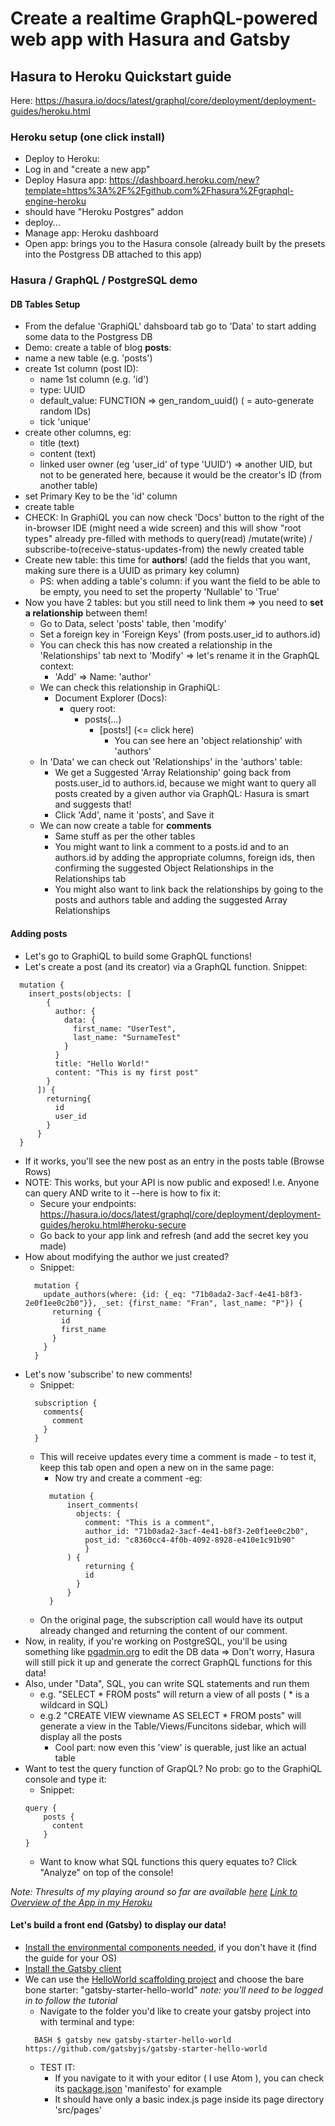 # Create a realtime GraphQL-powered web app with Hasura and Gatsby #

##  Hasura to Heroku Quickstart guide ##
 Here: https://hasura.io/docs/latest/graphql/core/deployment/deployment-guides/heroku.html

### Heroku setup (one click install) ###

 * Deploy to Heroku:
  * Log in and "create a new app"
  * Deploy Hasura app: https://dashboard.heroku.com/new?template=https%3A%2F%2Fgithub.com%2Fhasura%2Fgraphql-engine-heroku
  * should have "Heroku Postgres" addon
  * deploy...
* Manage app: Heroku dashboard
* Open app: brings you to the Hasura console (already built by the presets into the Postgress DB attached to this app)

### Hasura / GraphQL / PostgreSQL demo ###

#### DB Tables Setup ####
 * From the defalue 'GraphiQL' dahsboard tab go to 'Data' to start adding some data to the Postgress DB
 * Demo: create a table of blog **posts**:
  * name a new table (e.g. 'posts')
  * create 1st column (post ID):
    * name 1st column (e.g. 'id')
    * type: UUID
    * default_value: FUNCTION => gen_random_uuid() ( = auto-generate random IDs)
    * tick 'unique'
  * create other columns, eg:
    * title (text)
    * content (text)
    * linked user owner (eg 'user_id' of type 'UUID') => another UID, but not to be generated here, because it would be the creator's ID (from another table)
  * set Primary Key to be the 'id' column
  * create table
* CHECK: In GraphiQL you can now check 'Docs' button to the right of the in-browser IDE (might need a wide screen) and this will show "root types" already pre-filled with methods to query(read) /mutate(write) / subscribe-to(receive-status-updates-from) the newly created table
* Create new table: this time for **authors**! (add the fields that you want, making sure there is a UUID as primary key column)
  * PS: when adding a table's column: if you want the field to be able to be empty, you need to set the property 'Nullable' to 'True'
* Now you have 2 tables: but you still need to link them => you need to **set a relationship** between them!
  * Go to Data, select 'posts' table, then 'modify'
  * Set a foreign key in 'Foreign Keys' (from posts.user_id to authors.id)
  * You can check this has now created a relationship in the 'Relationships' tab next to 'Modify' => let's rename it in the GraphQL context:
    * 'Add' => Name: 'author'
  * We can check this relationship in GraphiQL:
    * Document Explorer (Docs):
      * query root:
        * posts(...)
          * [posts!] (<= click here)
            * You can see here an 'object relationship' with 'authors'
  * In 'Data' we can check out 'Relationships' in the 'authors' table:
    * We get a Suggested 'Array Relationship' going back from posts.user_id to authors.id, because we might want to query all posts created by a given author via GraphQL: Hasura is smart and suggests that!
    * Click 'Add', name it 'posts', and Save it
  * We can now create a table for **comments**
    * Same stuff as per the other tables
    * You might want to link a comment to a posts.id and to an authors.id by adding the appropriate columns, foreign ids, then confirming the suggested Object Relationships in the Relationships tab
    * You might also want to link back the relationships by going to the posts and authors table and adding the suggested Array Relationships

#### Adding posts ####

 * Let's go to GraphiQL to build some GraphQL functions!
  * Let's create a post (and its creator) via a GraphQL function. Snippet:
  ```
    mutation {
      insert_posts(objects: [
          {
            author: {
              data: {
                first_name: "UserTest",
                last_name: "SurnameTest"
              }
            }
            title: "Hello World!"
            content: "This is my first post"
          }
        ]) {
          returning{
            id
            user_id
          }
        }
    }
  ```
  * If it works, you'll see the new post as an entry in the posts table (Browse Rows)
  * NOTE: This works, but your API is now public and exposed! I.e. Anyone can query AND write to it --here is how to fix it:
    * Secure your endpoints: https://hasura.io/docs/latest/graphql/core/deployment/deployment-guides/heroku.html#heroku-secure
    * Go back to your app link and refresh (and add the secret key you made)
  * How about modifying the author we just created?
    * Snippet:
    ```
      mutation {
        update_authors(where: {id: {_eq: "71b0ada2-3acf-4e41-b8f3-2e0f1ee0c2b0"}}, _set: {first_name: "Fran", last_name: "P"}) {
          returning {
            id
            first_name
          }
        }
      }
    ```
  * Let's now 'subscribe' to new comments!
    * Snippet:
    ```
      subscription {
        comments{
          comment
        }
      }
    ```
    * This will receive updates every time a comment is made - to test it, keep this tab open and open a new on in the same page:
      * Now try and create a comment -eg:
      ```
        mutation {
            insert_comments(
              objects: {
              	comment: "This is a comment",
              	author_id: "71b0ada2-3acf-4e41-b8f3-2e0f1ee0c2b0",
              	post_id: "c8360cc4-4f0b-4092-8928-e410e1c91b90"
            	}
            ) {
            	returning {
                id
              }
            }
        }
      ```
    * On the original page, the subscription call would have its output already changed and returning the  content of our comment.
  * Now, in reality, if you're working on PostgreSQL, you'll be using something like [pgadmin.org](https://www.pgadmin.org/) to edit the DB data => Don't worry, Hasura will still pick it up and generate the correct GraphQL functions for this data!
  * Also, under "Data", SQL, you can write SQL statements and run them
    * e.g. "SELECT * FROM posts" will return a view of all posts ( * is a wildcard in SQL)
    * e.g.2 "CREATE VIEW viewname AS SELECT * FROM posts" will generate a view in the Table/Views/Funcitons sidebar, which will display all the posts
      * Cool part: now even this 'view' is querable, just like an actual table
* Want to test the query function of GrapQL? No prob: go to the GraphiQL console and type it:
  * Snippet:
  ```
  query {
      posts {
        content
      }
  }
  ```
  * Want to know what SQL functions this query equates to? Click "Analyze" on top of the console!

*Note: Thresults of my playing around so far are available [here](https://hasura-gatsby.herokuapp.com/console/api-explorer)*
*[Link to Overview of the App in my Heroku](https://dashboard.heroku.com/apps/hasura-gatsby)*


#### Let's build a front end (Gatsby) to display our data! ####

* [Install the environmental components needed](https://www.gatsbyjs.com/docs/how-to/local-development/), if you don't have it (find the guide for your OS)
* [Install the Gatsby client](https://www.gatsbyjs.com/docs/reference/gatsby-cli)
* We can use the [HelloWorld scaffolding project](https://gatsbyguides.com/tutorial/hello-world) and choose the bare bone starter: "gatsby-starter-hello-world" *note: you'll need to be logged in to follow the tutorial*
  * Navigate to the folder you'd like to create your gatsby project into with terminal and type:
  ```
    BASH $ gatsby new gatsby-starter-hello-world https://github.com/gatsbyjs/gatsby-starter-hello-world
  ```
  * TEST IT:
    * If you navigate to it with your editor ( I use Atom ), you can check its [package.json](https://nodejs.dev/learn/the-package-json-guide) 'manifesto' for example
    * It should have only a basic index.js page inside its page directory 'src/pages'
